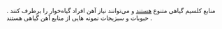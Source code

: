 منابع کلسیم گیاهی متنوع [هستند] و می‌توانند نیاز آهن‌ افراد گیاه‌خوار را برطرف کنند . 
 حبوبات و سبزیجات نمونه هایی از منابع آهن گیاهی هستند . 

[هستند]: https://www.healthline.com/nutrition/iron-rich-plant-foods
